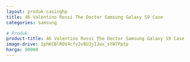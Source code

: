 ```yaml
---
layout: produk-casinghp
title: 46 Valentino Rossi The Doctor Samsung Galaxy S9 Case
categories: samsung

# Produk
product-title: 46 Valentino Rossi The Doctor Samsung Galaxy S9 Case
image-drive: 1phKCBlROV4cfvJv8UJjIJwx_stW7Pptp
harga: 90000
---
```

